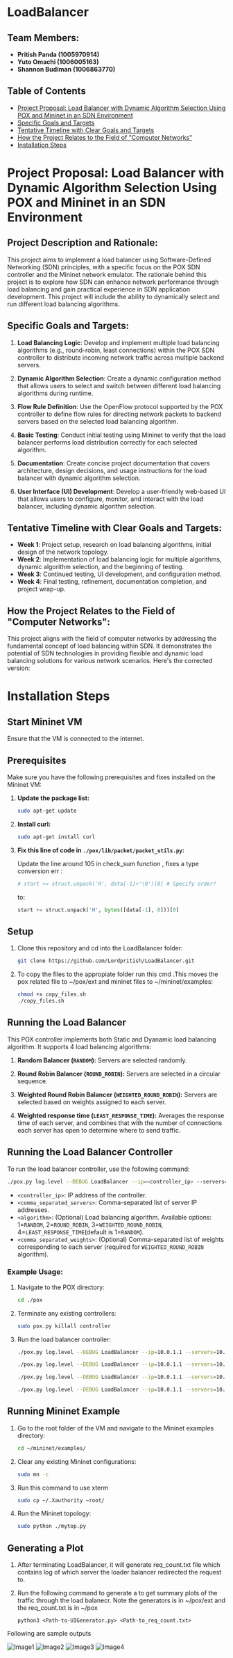 # LoadBalancer

## Team Members:
- **Pritish Panda (1005970914)**
- **Yuto Omachi (1006005163)**
- **Shannon Budiman (1006863770)**

## Table of Contents
- [Project Proposal: Load Balancer with Dynamic Algorithm Selection Using POX and Mininet in an SDN Environment](#project-proposal-load-balancer-with-dynamic-algorithm-selection-using-pox-and-mininet-in-an-sdn-environment)
- [Specific Goals and Targets](#specific-goals-and-targets)
- [Tentative Timeline with Clear Goals and Targets](#tentative-timeline-with-clear-goals-and-targets)
- [How the Project Relates to the Field of "Computer Networks"](#how-the-project-relates-to-the-field-of-computer-networks)
- [Installation Steps](#installation-steps)


# Project Proposal: Load Balancer with Dynamic Algorithm Selection Using POX and Mininet in an SDN Environment

## Project Description and Rationale:
This project aims to implement a load balancer using Software-Defined Networking (SDN) principles, with a specific focus on the POX SDN controller and the Mininet network emulator. The rationale behind this project is to explore how SDN can enhance network performance through load balancing and gain practical experience in SDN application development. This project will include the ability to dynamically select and run different load balancing algorithms.

## Specific Goals and Targets:
1. **Load Balancing Logic**: Develop and implement multiple load balancing algorithms (e.g., round-robin, least connections) within the POX SDN controller to distribute incoming network traffic across multiple backend servers.

2. **Dynamic Algorithm Selection**: Create a dynamic configuration method that allows users to select and switch between different load balancing algorithms during runtime.

3. **Flow Rule Definition**: Use the OpenFlow protocol supported by the POX controller to define flow rules for directing network packets to backend servers based on the selected load balancing algorithm.

4. **Basic Testing**: Conduct initial testing using Mininet to verify that the load balancer performs load distribution correctly for each selected algorithm.

5. **Documentation**: Create concise project documentation that covers architecture, design decisions, and usage instructions for the load balancer with dynamic algorithm selection.

6. **User Interface (UI) Development**: Develop a user-friendly web-based UI that allows users to configure, monitor, and interact with the load balancer, including dynamic algorithm selection.

## Tentative Timeline with Clear Goals and Targets:
- **Week 1**: Project setup, research on load balancing algorithms, initial design of the network topology.
- **Week 2**: Implementation of load balancing logic for multiple algorithms, dynamic algorithm selection, and the beginning of testing.
- **Week 3**: Continued testing, UI development, and configuration method.
- **Week 4**: Final testing, refinement, documentation completion, and project wrap-up.


## How the Project Relates to the Field of "Computer Networks":
This project aligns with the field of computer networks by addressing the fundamental concept of load balancing within SDN. It demonstrates the potential of SDN technologies in providing flexible and dynamic load balancing solutions for various network scenarios.
Here's the corrected version:


# Installation Steps

## Start Mininet VM

Ensure that the VM is connected to the internet.

## Prerequisites

Make sure you have the following prerequisites and fixes installed on the Mininet VM:

1. **Update the package list:**
   
   ```bash
   sudo apt-get update
   ```

2. **Install curl:**
   
   ```bash
   sudo apt-get install curl
   ```

3. **Fix this line of code in `./pox/lib/packet/packet_utils.py`:**
   
   Update the line around 105 in check_sum function , fixes a type conversion err :
   ```python
   # start += struct.unpack('H', data[-1]+'\0')[0] # Specify order?
   ```
   to:
   ```python
   start += struct.unpack('H', bytes([data[-1], 0]))[0]
   ```

## Setup

1. Clone this repository and cd into the LoadBalancer folder:

   ```bash
   git clone https://github.com/Lordpritish/LoadBalancer.git
   ```

2. To copy the files to the appropiate folder run this cmd .This moves the pox related file to ~/pox/ext and mininet files to ~/mininet/examples:

   ```bash
   chmod +x copy_files.sh
   ./copy_files.sh
   ```


## Running the Load Balancer


This POX controller implements both Static and Dyanamic load balancing algorithm. It supports 4 load balancing algorithms:

1. **Random Balancer (`RANDOM`):** Servers are selected randomly.

2. **Round Robin Balancer (`ROUND_ROBIN`):** Servers are selected in a circular sequence.

3. **Weighted Round Robin Balancer (`WEIGHTED_ROUND_ROBIN`):** Servers are selected based on weights assigned to each server.

4. **Weighted response time (`LEAST_RESPONSE_TIME`):** Averages the response time of each server, and combines that with the number of connections each server has open to determine where to send traffic. 

## Running the Load Balancer Controller

To run the load balancer controller, use the following command:

```bash
./pox.py log.level --DEBUG LoadBalancer --ip=<controller_ip> --servers=<comma_separated_servers> --alg=<algorithm> --weights=<comma_separated_weights>
```

- `<controller_ip>`: IP address of the controller.
- `<comma_separated_servers>`: Comma-separated list of server IP addresses.
- `<algorithm>`: (Optional) Load balancing algorithm. Available options: 1=`RANDOM`, 2=`ROUND_ROBIN`, 3=`WEIGHTED_ROUND_ROBIN`,
   4=`LEAST_RESPONSE_TIME`(default is 1=`RANDOM`).
- `<comma_separated_weights>`: (Optional) Comma-separated list of weights corresponding to each server (required for `WEIGHTED_ROUND_ROBIN` algorithm).

### Example Usage:

1. Navigate to the POX directory:

   ```bash
   cd ./pox
   ```

2. Terminate any existing controllers:

   ```bash
   sudo pox.py killall controller
   ```

3. Run the load balancer controller:

   ```bash
   ./pox.py log.level --DEBUG LoadBalancer --ip=10.0.1.1 --servers=10.0.0.1,10.0.0.2,10.0.0.3,10.0.0.4
   ```

   ```bash
   ./pox.py log.level --DEBUG LoadBalancer --ip=10.0.1.1 --servers=10.0.0.1,10.0.0.2,10.0.0.3,10.0.0.4 --alg=1
   ```

   ```bash
   ./pox.py log.level --DEBUG LoadBalancer --ip=10.0.1.1 --servers=10.0.0.1,10.0.0.2,10.0.0.3,10.0.0.4 --alg=3 --weights=1,2,3,4
   ```

   ```bash
   ./pox.py log.level --DEBUG LoadBalancer --ip=10.0.1.1 --servers=10.0.0.1,10.0.0.2,10.0.0.3,10.0.0.4 --alg=4 
   ```




## Running Mininet Example

1. Go to the root folder of the VM and navigate to the Mininet examples directory:

   ```bash
   cd ~/mininet/examples/
   ```

2. Clear any existing Mininet configurations:

   ```bash
   sudo mn -c
   ```

3. Run this command to use xterm
   ```bash
   sudo cp ~/.Xauthority ~root/
   ```

4. Run the Mininet topology:

   ```bash
   sudo python ./mytop.py
   ```

## Generating a Plot
1. After terminating LoadBalancer, it will generate req_count.txt file which contains log of which server the loader balancer redirected the request to.

2. Run the following command to generate a to get summary plots of the traffic through the load balanecr. Note the generators is in ~/pox/ext and the req_count.txt is in ~/pox

   ``` python3 <Path-to-UIGenerator.py> <Path-to_req_count.txt> ```

Following are sample outputs


![Image1](req_sent_over_time.png)
![Image2](num_req_per_server.png)
![Image3](average_response_time.png)
![Image4](active_connection.png)

